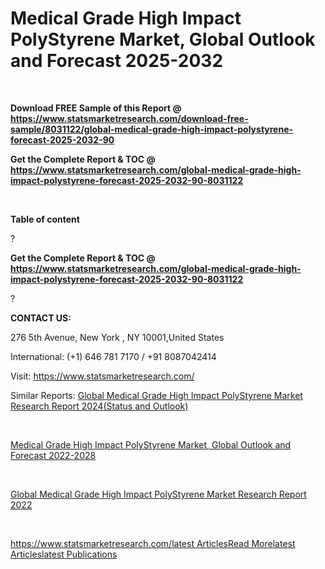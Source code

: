 <h1>Medical Grade High Impact PolyStyrene Market, Global Outlook and Forecast 2025-2032</h1><br/><p><strong>Download FREE Sample of this Report @ <a href="https://www.statsmarketresearch.com/download-free-sample/8031122/global-medical-grade-high-impact-polystyrene-forecast-2025-2032-90">https://www.statsmarketresearch.com/download-free-sample/8031122/global-medical-grade-high-impact-polystyrene-forecast-2025-2032-90</a></strong></p>
 
 
 
 <div><b>Get the Complete Report & TOC @ <a href="https://www.statsmarketresearch.com/global-medical-grade-high-impact-polystyrene-forecast-2025-2032-90-8031122">https://www.statsmarketresearch.com/global-medical-grade-high-impact-polystyrene-forecast-2025-2032-90-8031122</a></b></div>
 
 
 
 <p><br />
 
 <b>Table of content</b></p>
 
 
 
 <p>? </p>
 
 
 
 <div><b>Get the Complete Report & TOC @ <a href="https://www.statsmarketresearch.com/global-medical-grade-high-impact-polystyrene-forecast-2025-2032-90-8031122">https://www.statsmarketresearch.com/global-medical-grade-high-impact-polystyrene-forecast-2025-2032-90-8031122</a></b></div>
 
 
 
 <p>? </p>
 
 
 
 <p><b>CONTACT US:</b><br />
 
 276 5th Avenue, New York , NY 10001,United States<br />
 
 International: (+1) 646 781 7170 / +91 8087042414<br />
 
 Visit: <a href="https://www.statsmarketresearch.com/">https://www.statsmarketresearch.com/</a><br />
 
 Similar Reports: <a href="https://www.statsmarketresearch.com/global-medical-grade-high-impact-polystyrene-forecast-2025-2032-90-8031122">Global Medical Grade High Impact PolyStyrene Market Research Report 2024(Status and Outlook)</a><br />
 
 <br />
 
 <a href="https://www.statsmarketresearch.com/global-medical-grade-high-impact-polystyrene-forecast-2025-2032-90-8031122">Medical Grade High Impact PolyStyrene Market, Global Outlook and Forecast 2022-2028</a><br />
 
 <br />
 
 <a href="https://www.statsmarketresearch.com/global-medical-grade-high-impact-polystyrene-forecast-2025-2032-90-8031122">Global Medical Grade High Impact PolyStyrene Market Research Report 2022</a><br />
 
 <br />
 
 <a href="https://gyeongbokgung.com">https://www.statsmarketresearch.com/</a><a href="https://hallyeomaritime.com">latest Articles</a><a href="https://jingwansa.com">Read More</a><a href="https://nguoiviet.jp/">latest Articles</a><a href="https://www.intelmarketresearch.com/">latest Publications</a></p>